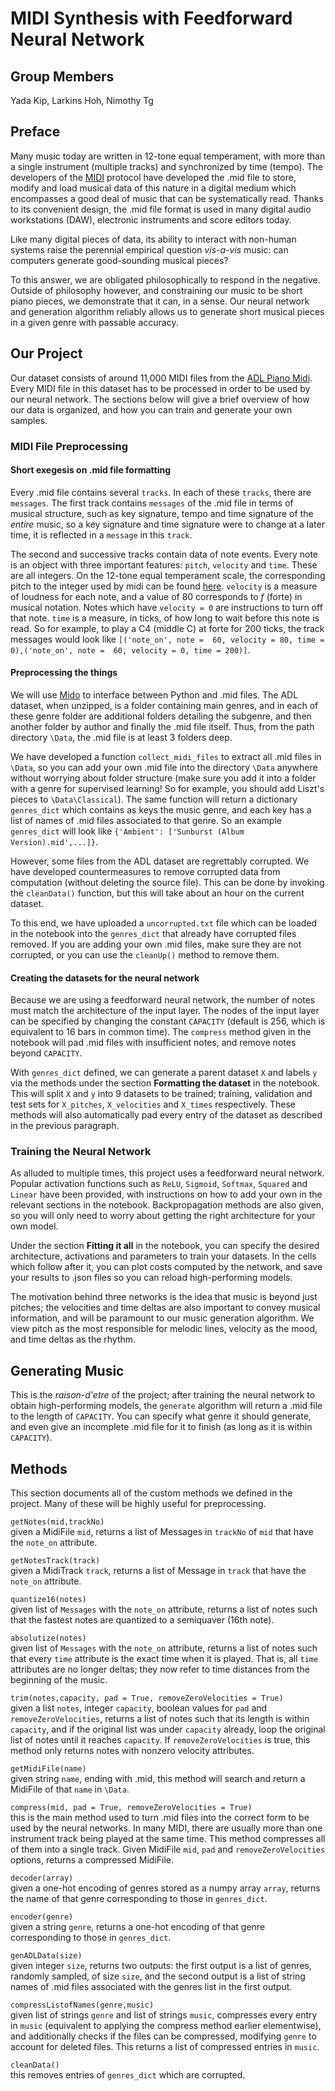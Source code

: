 
# MIDI Synthesis with Feedforward Neural Network

## Group Members
Yada Kip, Larkins Hoh, Nimothy Tg

## Preface

Many music today are written in 12-tone equal temperament, with more than a single instrument (multiple tracks) and 
synchronized by time (tempo). The developers of
the [MIDI](https://www.midi.org) protocol have developed the .mid file to store, modify and load
musical data of this nature in a digital medium which encompasses
a good deal of music that can be systematically read. 
Thanks to its convenient design,
the .mid file format is used in many digital audio
workstations (DAW), electronic instruments and score editors today.

Like many digital pieces of data, its ability to interact with non-human
systems raise the perennial empirical question *vis-a-vis*
music: can computers generate good-sounding musical pieces?

To this answer, we are obligated philosophically to respond in the negative.
Outside of philosophy however, and constraining our music to be short piano pieces,
 we demonstrate that it can, in a sense. Our neural network and generation
 algorithm reliably allows us to generate short musical pieces in a given 
 genre with passable accuracy.


## Our Project
Our dataset consists of around 11,000 MIDI files from the
[ADL Piano Midi](https://github.com/lucasnfe/adl-piano-midi). Every
MIDI file in this dataset has to be processed in order to be used by our
neural network. The sections below will give a brief overview of how our
data is organized, and how you can train and generate your own samples.

### MIDI File Preprocessing
#### Short exegesis on .mid file formatting
Every .mid file contains several `tracks`. In each of these `tracks`, there are
`messages`. The first track contains `messages`
of the .mid file in terms of musical structure, such as key signature, tempo and
time signature of the *entire* music, so a key signature and time signature were
to change at a later time, it is reflected in a `message` in this `track`.

The second and successive tracks contain data of note events. Every note is
an object with three important features: `pitch`, `velocity` and `time`. These are
all integers. On the 12-tone equal temperament scale, the corresponding
pitch to the integer used by midi can be found [here](https://www.inspiredacoustics.com/en/MIDI_note_numbers_and_center_frequencies).
`velocity` is a measure of loudness for each note, and a value of 80 corresponds to *f* (forte)
in musical notation. Notes which have `velocity = 0` are instructions to turn off that note.
`time` is a measure, in ticks, of how long to wait before this note is read. So for
example, to play a C4 (middle C) at forte for 200 ticks, the track messages would look like
`[('note_on', note =  60, velocity = 80, time = 0),('note_on', note =  60, velocity = 0, time = 200)]`.


#### Preprocessing the things
We will use [Mido](https://mido.readthedocs.io/en/latest/index.html) to interface between
Python and .mid files. The ADL dataset, when unzipped, is a folder
containing main genres, and in each of these genre folder are additional
folders detailing the subgenre, and then another folder by author and finally the .mid file
itself. Thus, from the path directory `\Data`, the .mid file is at least 3 folders deep.

We have developed a function `collect_midi_files` to extract all .mid files in
`\Data`, so you can add your own .mid file into the directory `\Data` anywhere without worrying about
folder structure (make sure you add it into a folder with a genre for supervised learning! So for example, you should add Liszt's pieces to `\Data\Classical`). The same function will return a dictionary `genres_dict` which
contains as keys the music genre, and each key has a list of names of .mid files
associated to that genre. So an example `genres_dict` will look like `{'Ambient': ['Sunburst (Album Version).mid',...]}`.

However, some files from the ADL dataset are regrettably corrupted. We have
developed countermeasures to remove corrupted data from computation (without deleting
the source file). This can be done by invoking the `cleanData()` function, but
this will take about an hour on the current dataset. 

To this end, we have uploaded a `uncorrupted.txt` file which can be loaded
in the notebook into the `genres_dict` that already have corrupted files removed.
If you are adding your own .mid files, make sure they are not corrupted, or you can
use the `cleanUp()` method to remove them.

#### Creating the datasets for the neural network
Because we are using a feedforward neural network, the number of notes must match
the architecture of the input layer. The nodes of the input layer can be specified
by changing the constant `CAPACITY` (default is 256, which is equivalent to 16 bars in common time).
The `compress` method given in the notebook 
will pad .mid files with insufficient notes, and remove notes beyond `CAPACITY`.

With `genres_dict` defined, we can generate a parent dataset `X` and labels `y`
via the methods under the section **Formatting the dataset** in the notebook.
This will split `X` and `y` into 9 datasets to be trained; training, validation and test sets for 
`X_pitches`, `X_velocities` and `X_times` respectively. These methods will also automatically
pad every entry of the dataset as described in the previous paragraph.

### Training the Neural Network
As alluded to multiple times, this project uses a feedforward neural network. Popular
activation functions such as `ReLU`, `Sigmoid`, `Softmax`, `Squared` and `Linear` have been provided,
with instructions on how to add your own in the relevant sections in the notebook. Backpropagation
methods are also given, so you will only need to worry about getting the right architecture for
your own model.

Under the section **Fitting it all** in the notebook, you can specify the
desired architecture, activations and parameters to train your datasets. In
the cells which follow after it, you can plot costs computed by the network,
and save your results to .json files so you can reload high-performing models.

The motivation behind three networks is the idea that music is beyond just pitches;
the velocities and time deltas are also important to convey musical information, and
will be paramount to our music generation algorithm. We view pitch as the most responsible for melodic lines,
velocity as the mood, and time deltas as the rhythm.

## Generating Music
This is the *raison-d'etre* of the project; after training the neural network to
obtain high-performing models, the `generate` algorithm will return a .mid file
to the length of `CAPACITY`. You can specify what genre it should generate, and
even give an incomplete .mid file for it to finish (as long as it is within `CAPACITY`).

## Methods
This section documents all of the custom methods we defined in the project. Many of these
will be highly useful for preprocessing.

`getNotes(mid,trackNo)`  
given a MidiFile `mid`,
returns a list of Messages in `trackNo` of `mid` that have the `note_on` attribute.

`getNotesTrack(track)`  
given a MidiTrack `track`, returns a list of Message in `track` that have the `note_on` attribute.

`quantize16(notes)`  
given list of `Messages` with the `note_on` attribute, returns a list of notes such that
the fastest notes are quantized to a semiquaver (16th note).

`absolutize(notes)`  
given list of `Messages` with the `note_on` attribute, returns a list of notes
such that every `time` attribute is the exact time when it is played. That is, all `time` attributes
are no longer deltas; they now refer to time distances from the beginning of the music.

`trim(notes,capacity, pad = True, removeZeroVelocities = True)`  
given a list `notes`, integer `capacity`, boolean values for `pad` and `removeZeroVelocities`,
returns a list of notes such that its length is within `capacity`, and if the original
list was under `capacity` already, loop the original list of notes until it reaches `capacity`.
If `removeZeroVelocities` is true, this method only returns notes with nonzero velocity attributes.

`getMidiFile(name)`  
given string `name`, ending with .mid, this method will search and return a MidiFile
of that `name` in `\Data`.

`compress(mid, pad = True, removeZeroVelocities = True)`  
this is the main method used to turn .mid files into the correct form to be used by the
neural networks. In many MIDI, there are usually more than one instrument track being played at
the same time. This method compresses all of them into a single track. Given MidiFile `mid`, `pad` and `removeZeroVelocities` options,
returns a compressed MidiFile.

`decoder(array)`  
given a one-hot encoding of genres stored as a numpy array `array`, returns the name of that
genre corresponding to those in `genres_dict`.

`encoder(genre)`  
given a string `genre`, returns a one-hot encoding of that genre corresponding to those in `genres_dict`.

`genADLData(size)`  
given integer `size`, returns two outputs: the first output is a list of
genres, randomly sampled, of size `size`, and the second output is a list of string names of .mid files
associated with the genres list in the first output.

`compressListofNames(genre,music)`  
given list of strings `genre` and list of strings `music`, compresses every entry in
`music` (equivalent to applying the compress method earlier elementwise), and additionally
checks if the files can be compressed, modifying `genre` to account for deleted files.
This returns a list of compressed entries in `music`.

`cleanData()`  
this removes entries of `genres_dict` which are corrupted.
